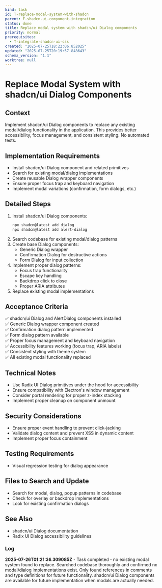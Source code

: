 ```yaml
---
kind: task
id: T-replace-modal-system-with-shadcn
parent: F-shadcn-ui-component-integration
status: done
title: Replace modal system with shadcn/ui Dialog components
priority: normal
prerequisites:
  - T-integrate-shadcn-ui-css
created: "2025-07-25T18:22:06.852025"
updated: "2025-07-25T20:19:57.848643"
schema_version: "1.1"
worktree: null
---
```


# Replace Modal System with shadcn/ui Dialog Components

## Context

Implement shadcn/ui Dialog components to replace any existing modal/dialog functionality in the application. This provides better accessibility, focus management, and consistent styling. No automated tests.

## Implementation Requirements

- Install shadcn/ui Dialog component and related primitives
- Search for existing modal/dialog implementations
- Create reusable Dialog wrapper components
- Ensure proper focus trap and keyboard navigation
- Implement modal variations (confirmation, form dialogs, etc.)

## Detailed Steps

1. Install shadcn/ui Dialog components:
   ```bash
   npx shadcn@latest add dialog
   npx shadcn@latest add alert-dialog
   ```
2. Search codebase for existing modal/dialog patterns
3. Create base Dialog components:
   - Generic Dialog wrapper
   - Confirmation Dialog for destructive actions
   - Form Dialog for input collection
4. Implement proper dialog patterns:
   - Focus trap functionality
   - Escape key handling
   - Backdrop click to close
   - Proper ARIA attributes
5. Replace existing modal implementations

## Acceptance Criteria

✅ shadcn/ui Dialog and AlertDialog components installed  
✅ Generic Dialog wrapper component created  
✅ Confirmation dialog pattern implemented  
✅ Form dialog pattern available  
✅ Proper focus management and keyboard navigation  
✅ Accessibility features working (focus trap, ARIA labels)  
✅ Consistent styling with theme system  
✅ All existing modal functionality replaced

## Technical Notes

- Use Radix UI Dialog primitives under the hood for accessibility
- Ensure compatibility with Electron's window management
- Consider portal rendering for proper z-index stacking
- Implement proper cleanup on component unmount

## Security Considerations

- Ensure proper event handling to prevent click-jacking
- Validate dialog content and prevent XSS in dynamic content
- Implement proper focus containment

## Testing Requirements

- Visual regression testing for dialog appearance

## Files to Search and Update

- Search for modal, dialog, popup patterns in codebase
- Check for overlay or backdrop implementations
- Look for existing confirmation dialogs

## See Also

- shadcn/ui Dialog documentation
- Radix UI Dialog accessibility guidelines

### Log

**2025-07-26T01:21:36.309085Z** - Task completed - no existing modal system found to replace. Searched codebase thoroughly and confirmed no modal/dialog implementations exist. Only found references in comments and type definitions for future functionality. shadcn/ui Dialog components are available for future implementation when modals are actually needed.
